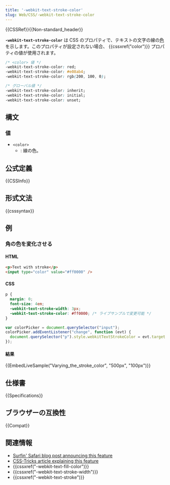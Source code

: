 ```yaml
---
title: '-webkit-text-stroke-color'
slug: Web/CSS/-webkit-text-stroke-color
---
```


{{CSSRef}}{{Non-standard_header}}

**`-webkit-text-stroke-color`** は CSS のプロパティで、テキストの文字の線の[色](/ja/docs/Web/CSS/color_value)を示します。このプロパティが設定されない場合、 {{cssxref("color")}} プロパティの値が使用されます。

```css
/* <color> 値 */
-webkit-text-stroke-color: red;
-webkit-text-stroke-color: #e08ab4;
-webkit-text-stroke-color: rgb(200, 100, 0);

/* グローバル値 */
-webkit-text-stroke-color: inherit;
-webkit-text-stroke-color: initial;
-webkit-text-stroke-color: unset;
```

## 構文

### 値

- `<color>`
  - : 線の色。

## 公式定義

{{CSSInfo}}

## 形式文法

{{csssyntax}}

## 例

### 角の色を変化させる

#### HTML

```html
<p>Text with stroke</p>
<input type="color" value="#ff0000" />
```

#### CSS

```css
p {
  margin: 0;
  font-size: 4em;
  -webkit-text-stroke-width: 3px;
  -webkit-text-stroke-color: #ff0000; /* ライブサンプルで変更可能 */
}
```

```js hidden
var colorPicker = document.querySelector("input");
colorPicker.addEventListener("change", function (evt) {
  document.querySelector("p").style.webkitTextStrokeColor = evt.target.value;
});
```

#### 結果

{{EmbedLiveSample("Varying_the_stroke_color", "500px", "100px")}}

## 仕様書

{{Specifications}}

## ブラウザーの互換性

{{Compat}}

## 関連情報

- [Surfin' Safari blog post announcing this feature](https://www.webkit.org/blog/85/introducing-text-stroke/)
- [CSS-Tricks article explaining this feature](https://css-tricks.com/adding-stroke-to-web-text/)
- {{cssxref("-webkit-text-fill-color")}}
- {{cssxref("-webkit-text-stroke-width")}}
- {{cssxref("-webkit-text-stroke")}}
